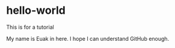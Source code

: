 # hello-world
This is for a tutorial

My name is Euak in here. I hope I can understand GitHub enough.
